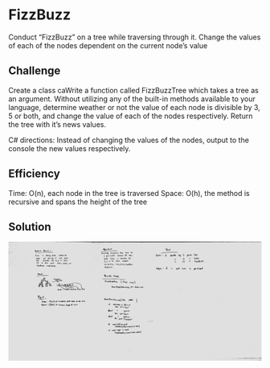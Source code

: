 # FizzBuzz
Conduct “FizzBuzz” on a tree while traversing through it. Change the values of each of the nodes dependent on the current node’s value

## Challenge
Create a class caWrite a function called FizzBuzzTree which takes a tree as an argument.
Without utilizing any of the built-in methods available to your language, determine weather or not the value of each node is divisible by 3, 5 or both, and change the value of each of the nodes respectively. Return the tree with it’s news values.

C# directions: Instead of changing the values of the nodes, output to the console the new values respectively.

## Efficiency
Time: O(n), each node in the tree is traversed
Space: O(h), the method is recursive and spans the height of the tree
 
## Solution
![White Board](https://github.com/chillbnel/Data-Structures-and-Algorithms/blob/master/assets/Challenge16.jpg)
